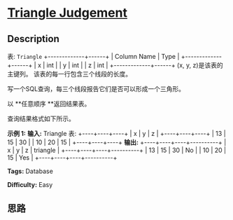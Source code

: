 # [Triangle Judgement][title]

## Description

表: `Triangle`
            +-------------+------+    | Column Name | Type |    +-------------+------+    | x           | int  |    | y           | int  |    | z           | int  |    +-------------+------+    (x, y, z)是该表的主键列。    该表的每一行包含三个线段的长度。    



写一个SQL查询，每三个线段报告它们是否可以形成一个三角形。

以  **任意顺序  **返回结果表。

查询结果格式如下所示。



**示例 1:**
            **输入:**     Triangle 表:    +----+----+----+    | x  | y  | z  |    +----+----+----+    | 13 | 15 | 30 |    | 10 | 20 | 15 |    +----+----+----+    **输出:**     +----+----+----+----------+    | x  | y  | z  | triangle |    +----+----+----+----------+    | 13 | 15 | 30 | No       |    | 10 | 20 | 15 | Yes      |    +----+----+----+----------+


**Tags:** Database

**Difficulty:** Easy

## 思路

[title]: https://leetcode-cn.com/problems/triangle-judgement

